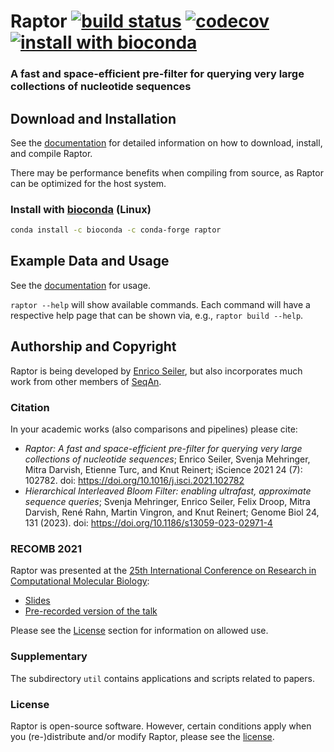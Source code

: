 <!--
SPDX-FileCopyrightText: 2006-2024, Knut Reinert & Freie Universität Berlin
SPDX-FileCopyrightText: 2016-2024, Knut Reinert & MPI für molekulare Genetik
SPDX-License-Identifier: CC-BY-4.0
-->

# Raptor [![build status][1]][2] [![codecov][3]][4] [![install with bioconda][5]][6]

[1]: https://img.shields.io/github/actions/workflow/status/seqan/raptor/ci_linux.yml?branch=main&style=flat&logo=github&label=Raptor%20CI
[2]: https://github.com/seqan/raptor/actions?query=branch%3Amain
[3]: https://codecov.io/gh/seqan/raptor/branch/main/graph/badge.svg?token=SJVMYRUKW2
[4]: https://codecov.io/gh/seqan/raptor
[5]: https://img.shields.io/badge/install%20with-bioconda-brightgreen.svg?style=flat
[6]: #install-with-bioconda-linux

### A fast and space-efficient pre-filter for querying very large collections of nucleotide sequences

## Download and Installation
See the [documentation](https://docs.seqan.de/raptor/main/setup.html) for detailed information on how to download,
install, and compile Raptor.

There may be performance benefits when compiling from source, as Raptor can be optimized for the host system.

### Install with [bioconda](https://bioconda.github.io/recipes/raptor/README.html) (Linux)

```bash
conda install -c bioconda -c conda-forge raptor
```

## Example Data and Usage
See the [documentation](https://docs.seqan.de/raptor/main/usage_quickstart.html) for usage.

`raptor --help` will show available commands. Each command will have a respective help page that can be shown via, e.g.,
`raptor build --help`.

## Authorship and Copyright
Raptor is being developed by [Enrico Seiler](mailto:enrico.seiler@fu-berlin.de), but also incorporates much work from
other members of [SeqAn](https://www.seqan.de).

### Citation
In your academic works (also comparisons and pipelines) please cite:
  * *Raptor: A fast and space-efficient pre-filter for querying very large collections of nucleotide sequences*;
    Enrico Seiler, Svenja Mehringer, Mitra Darvish, Etienne Turc, and Knut Reinert; iScience 2021 24 (7): 102782.
    doi: https://doi.org/10.1016/j.isci.2021.102782
  * *Hierarchical Interleaved Bloom Filter: enabling ultrafast, approximate sequence queries*;
    Svenja Mehringer, Enrico Seiler, Felix Droop, Mitra Darvish, René Rahn, Martin Vingron, and Knut Reinert;
    Genome Biol 24, 131 (2023). doi: https://doi.org/10.1186/s13059-023-02971-4

### RECOMB 2021
Raptor was presented at the [25th International Conference on Research in Computational Molecular Biology][recomb_url]:
  * [Slides][recomb_slides]
  * [Pre-recorded version of the talk][recomb_talk]

Please see the [License](#license) section for information on allowed use.

[recomb_url]: https://www.recomb2021.org/
[recomb_slides]: https://box.fu-berlin.de/s/TtM3Raxixm35Syy
[recomb_talk]: https://box.fu-berlin.de/s/YJFQnwqdE5q2Tym

### Supplementary
The subdirectory `util` contains applications and scripts related to papers.

### License
Raptor is open-source software. However, certain conditions apply when you (re-)distribute and/or modify Raptor,
please see the [license](https://github.com/seqan/raptor/blob/main/LICENSE.md).
